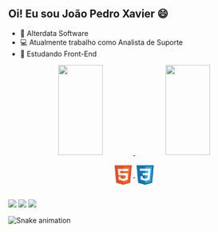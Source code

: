 ## Oi! Eu sou João Pedro Xavier 😄

- 🏢 Alterdata Software
- 💻 Atualmente trabalho como Analista de Suporte
- 🌱 Estudando Front-End

<div align="center">
  <a href="https://github.com/joaopedroxavierr">
  <img height="180em" width="42%" src="https://github-readme-stats.vercel.app/api?username=joaopedroxavierr&show_icons=true&theme=codeSTACKr&include_all_commits=true&count_private=true"/>
  <img height="180em" width="42%" src="https://github-readme-stats.vercel.app/api/top-langs/?username=joaopedroxavierr&layout=compact&langs_count=7&theme=codeSTACKr"/>
</div>
<div style="display: inline_block" align="center"><br>
  <img align="center" alt="Joao-HTML" height="40" width="40" src="https://raw.githubusercontent.com/devicons/devicon/master/icons/html5/html5-original.svg">
  <img align="center" alt="Joao-CSS" height="40" width="40" src="https://raw.githubusercontent.com/devicons/devicon/master/icons/css3/css3-original.svg">
</div>

##

<div> 
  <a href="https://www.instagram.com/joaopedro.ox/" target="_blank"><img src="https://img.shields.io/badge/-Instagram-%23E4405F?style=for-the-badge&logo=instagram&logoColor=white" target="_blank"></a>
 	<a href = "mailto:joaopedro.ovx@gmail.com"><img src="https://img.shields.io/badge/-Gmail-%23333?style=for-the-badge&logo=gmail&logoColor=white" target="_blank"></a>
  <a href="https://www.linkedin.com/in/joao-pedro-xavier/" target="_blank"><img src="https://img.shields.io/badge/-LinkedIn-%230077B5?style=for-the-badge&logo=linkedin&logoColor=white" target="_blank"></a>
   
  ![Snake animation](https://github.com/joaopedroxavierr/joaopedroxavierr/blob/output/github-contribution-grid-snake.svg)
 
</div>
